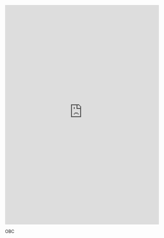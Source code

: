 <iframe
        src="https://personal-viewer.365.altium.com/client/index.html?feature=embed&source=DC1850E4-9C89-4EA8-91CF-15061B19DF9C&activeView=PCB"
        width="1280" height="720" style="overflow:hidden;border:none;width:100%;height:720px;" scrolling="no"
        allowfullscreen="true" onload="window.top.scrollTo(0,0);">
</iframe>

OBC

